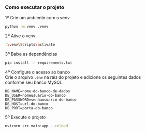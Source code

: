 ### Como executar o projeto

1º Crie um ambiente com o venv
```bash
python -m venv .venv
```

2º Ative o venv
```bash
.\venv\Scripts\activate
```

3º Baixe as dependências
```bash
pip install -r requirements.txt
```

4º Configure o acesso ao banco <br>
Crie o arquivo `.env` na raíz do projeto e adicione os seguintes dados conforme seu banco MySQL
```env
DB_NAME=nome-do-banco-de-dados
DB_USER=nomeusuario-do-banco
DB_PASSWORD=senhausuario-do-banco
DB_HOST=url-do-banco
DB_PORT=porta-do-banco
``` 

5º Execute o projeto
```bash
uvicorn src.main:app --reload
```

